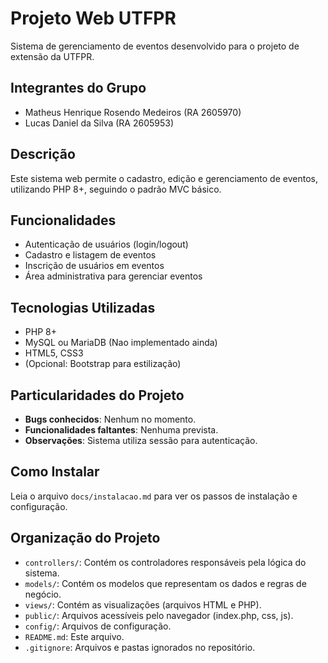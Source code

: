 # Projeto Web UTFPR 
 
Sistema de gerenciamento de eventos desenvolvido para o projeto de extensão da UTFPR. 
 
## Integrantes do Grupo 
- Matheus Henrique Rosendo Medeiros (RA 2605970)
- Lucas Daniel da Silva (RA 2605953) 
 
## Descrição 
Este sistema web permite o cadastro, edição e gerenciamento de eventos, utilizando PHP 8+, seguindo o padrão MVC básico. 
 
## Funcionalidades 
- Autenticação de usuários (login/logout) 
- Cadastro e listagem de eventos 
- Inscrição de usuários em eventos 
- Área administrativa para gerenciar eventos 
 
## Tecnologias Utilizadas 
- PHP 8+ 
- MySQL ou MariaDB (Nao implementado ainda)
- HTML5, CSS3 
- (Opcional: Bootstrap para estilização) 
 
## Particularidades do Projeto 
- **Bugs conhecidos**: Nenhum no momento. 
- **Funcionalidades faltantes**: Nenhuma prevista. 
- **Observações**: Sistema utiliza sessão para autenticação. 
 
## Como Instalar 
Leia o arquivo `docs/instalacao.md` para ver os passos de instalação e configuração. 
 
## Organização do Projeto 
- `controllers/`: Contém os controladores responsáveis pela lógica do sistema.
- `models/`: Contém os modelos que representam os dados e regras de negócio.
- `views/`: Contém as visualizações (arquivos HTML e PHP).
- `public/`: Arquivos acessíveis pelo navegador (index.php, css, js).
- `config/`: Arquivos de configuração.
- `README.md`: Este arquivo.
- `.gitignore`: Arquivos e pastas ignorados no repositório.
